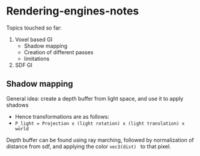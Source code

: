 # Rendering-engines-notes


Topics touched so far:
1. Voxel based GI
   - Shadow mapping
   - Creation of different passes
   - limitations
2. SDF GI


## Shadow mapping
General idea: create a depth buffer from light space, and use it to apply shadows

- Hence transformations are as follows:
- ```P_light = Projection x (light rotation) x (light translation) x world```

Depth buffer can be found using ray marching, followed by normalization of distance from sdf, and applying the color ```vec3(dist) ``` to that pixel.

